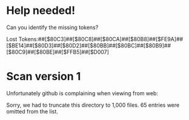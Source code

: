 # Help needed!

Can you identify the missing tokens?

Lost Tokens:##[$80C3]##[$80C8]##[$80CA]##[$80B8]##[$FE9A]##[$BE14]##[$80D3]##[$80D2]##[$80BB]##[$80BC]##[$80B9]##[$80C9]##[$80BE]##[$FFB5]##[$D007]


# Scan version 1

Unfortunately github is complaining when viewing from web:

Sorry, we had to truncate this directory to 1,000 files. 65 entries were omitted from the list.

